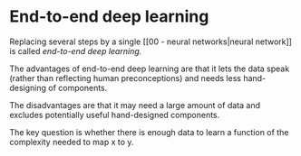 # End-to-end deep learning

Replacing several steps by a single [[00 - neural networks|neural network]] is called *end-to-end deep learning.*

The advantages of end-to-end deep learning are that it lets the data speak (rather than reflecting human preconceptions) and needs less hand-designing of components.

The disadvantages are that it may need a large amount of data and excludes potentially useful hand-designed components.

The key question is whether there is enough data to learn a function of the complexity needed to map x to y.
